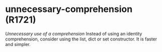 # unnecessary-comprehension (R1721)

*Unnecessary use of a comprehension* Instead of using an identity
comprehension, consider using the list, dict or set constructor. It is
faster and simpler.
